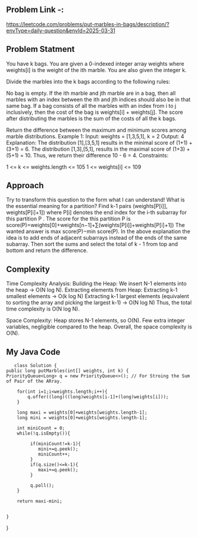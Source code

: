## Problem Link -:
https://leetcode.com/problems/put-marbles-in-bags/description/?envType=daily-question&envId=2025-03-31

## Problem Statment
You have k bags. You are given a 0-indexed integer array weights where weights[i] is the weight of the ith marble. You are also given the integer k.

Divide the marbles into the k bags according to the following rules:

No bag is empty.
If the ith marble and jth marble are in a bag, then all marbles with an index between the ith and jth indices should also be in that same bag.
If a bag consists of all the marbles with an index from i to j inclusively, then the cost of the bag is weights[i] + weights[j].
The score after distributing the marbles is the sum of the costs of all the k bags.

Return the difference between the maximum and minimum scores among marble distributions.
Example 1:
Input: weights = [1,3,5,1], k = 2
Output: 4
Explanation: 
The distribution [1],[3,5,1] results in the minimal score of (1+1) + (3+1) = 6. 
The distribution [1,3],[5,1], results in the maximal score of (1+3) + (5+1) = 10. 
Thus, we return their difference 10 - 6 = 4.
Constraints:

1 <= k <= weights.length <= 105
1 <= weights[i] <= 109

## Approach 
Try to transform this question to the form what I can understand!
What is the essential meaning for a partition?
Find k-1 pairs (weights[P[i]], weights[P[i]+1]) where P[i] denotes the end index for the i-th subarray for this partition P . The score for the this partition P is
score(P)=weights[0]+weights[n−1]+∑(weights[P[i]]+weights[P[i]+1])
The wanted answer is max score(P)−min score(P).
In the above explanation the idea is to add ends of adjacent subarrays instead of the ends of the same subarray.
Then sort the sums and select the total of k - 1 from top and bottom and return the difference.

## Complexity
Time Complexity Analysis:
Building the Heap: We insert N-1 elements into the heap → O(N log N).
Extracting elements from Heap:
Extracting k-1 smallest elements → O(k log N)
Extracting k-1 largest elements (equivalent to sorting the array and picking the largest k-1) → O(N log N)
Thus, the total time complexity is O(N log N).

Space Complexity:
Heap stores N-1 elements, so O(N).
Few extra integer variables, negligible compared to the heap.
Overall, the space complexity is O(N).

## My Java Code



       class Solution {
    public long putMarbles(int[] weights, int k) {
    PriorityQueue<Long> q = new PriorityQueue<>(); // For Stroing the Sum of Pair of the ARray.

        for(int i=1;i<weights.length;i++){
            q.offer((long)((long)weights[i-1]+(long)weights[i]));
        }

        long maxi = weights[0]+weights[weights.length-1];
        long mini = weights[0]+weights[weights.length-1];

        int miniCount = 0;
        while(!q.isEmpty()){

             if(miniCount!=k-1){
                mini+=q.peek();
                miniCount++;
             }
             if(q.size()<=k-1){
                maxi+=q.peek();
             }

             q.poll();
        }

        return maxi-mini;

        
    }
}


